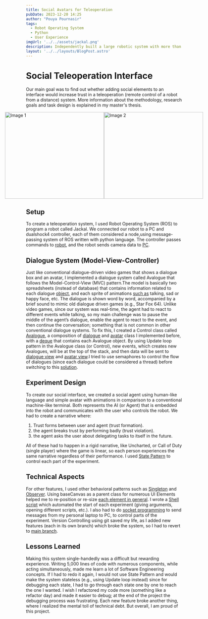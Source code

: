 ```yaml
---
title: Social Avatars for Teleoperation
pubDate: 2023-12-20 14:25
author: "Pouya Pournasir"
tags:
  - Robot Operating System
  - Python
  - User Experience
imgUrl: '../../assets/jackal.png'
description: Independently built a large robotic system with more than 4,000 lines of code. Incorporated the Model-View-Controller (MVC) architecture to modularize dialogue and avatar system.
layout: '../../layouts/BlogPost.astro'
---
```

# Social Teleoperation Interface
Our main goal was
to find out whether adding social elements to an interface would increase trust in a teleoperation (remote control of a robot from a distance) system. More information about the methodology, research goals and task design is explained in my master's thesis.



<div style="display: flex; justify-content: center; align-items: left;">
    <img src="https://github.com/PouyaJigsaw/teleop-interface/assets/33330581/b231f326-f8bd-4cff-8c81-9c21d73edf17" alt="Image 1" width="320" height="280"/>
    <img src="https://github.com/PouyaJigsaw/teleop-interface/assets/33330581/1225a286-ca2d-457b-a927-b36c6d9d6822" alt="Image 2" width="320" height="280"/>
</div>



## Setup
To create a teleoperation system, I used Robot Operating System (ROS) to program a robot called Jackal. 
We connected our robot to a PC and dualshock4 controller, each of them considered a node,using message-passing system of ROS written with python language. 
The controller passes commands to [robot][2], and the robot sends camera data to [PC][3].

[2]: https://github.com/PouyaJigsaw/teleop-interface/blob/master/src/test/src/main/control/teleop_camera.py
[3]: https://github.com/PouyaJigsaw/teleop-interface/blob/master/src/test/src/main/view/camera.py

## Dialogue System (Model-View-Controller)
Just like conventional dialogue-driven video games that shows a dialogue box and an avatar, I
implemented a dialogue system called Avalogue that follows the Model-Control-View (MVC)
pattern.The model is basically two spreadsheets (instead of database) that contains information related to
each dialogue [object][4], and each sprite of animations [such as][5] talking, sad or happy face, etc.
The dialogue is shown word by word, accompanied by a brief sound to mimic old dialogue driven
games (e.g., Star Fox 64). Unlike video games, since our system was real-time, the agent had to
react to different events while talking, so my main challenge was to pause the middle of the agent’s
dialogue, enable the agent to react to the event, and then continue the conversation; something that
is not common in other conventional dialogue systems. 
To fix this, I created a Control class called [Avalogue][6], a composition of [dialogue][7] and [avatar][8]
class I implemented before, with a [deque][9] that contains each Avalogue object. By using Update
loop pattern in the Avalogue class (or Control), new events, which creates new Avalogues, will be
at the top of the stack, and then data will be sent to [dialogue view][10] and [avatar view][11].I tried to
use semaphores to control the flow of dialogues (since each dialogue could be considered a thread)
before switching to this [solution][12].

[4]: https://github.com/PouyaJigsaw/teleop-interface/blob/master/src/test/src/spreadsheets/dialogue_spreadsheet_social.csv
[5]: https://github.com/PouyaJigsaw/teleop-interface/blob/master/src/test/src/spreadsheets/TalkingAvatars.csv
[6]: https://github.com/PouyaJigsaw/teleop-interface/blob/master/src/test/src/main/view/avalogue.py
[7]: https://github.com/PouyaJigsaw/teleop-interface/blob/master/src/test/src/main/view/dialogue_raw.py
[8]: https://github.com/PouyaJigsaw/teleop-interface/blob/master/src/test/src/main/view/avatar_raw.py
[9]: https://github.com/PouyaJigsaw/teleop-interface/blob/master/src/test/src/main/view/avalogue.py#L27
[10]: https://github.com/PouyaJigsaw/teleop-interface/blob/master/src/test/src/main/view/dialogue.py
[11]: https://github.com/PouyaJigsaw/teleop-interface/blob/master/src/test/src/main/view/avatar.py
[12]: https://github.com/PouyaJigsaw/teleop-interface/blob/master/src/test/src/main/view/thread_pool.py

## Experiment Design
To create our social interface, we created a social agent using human-like language and simple
avatar with animations in comparison to a conventional machine-like terminal. Both represents the
AI (or Agent) that is embedded into the robot and communicates with the user who controls the robot.
We had to create a narrative where: 

1. Trust forms between user and agent (trust formation).
2. the agent breaks trust by performing badly (trust violation). 
3. the agent asks the user about delegating tasks to itself in the future.

All of these had to happen in a rigid narrative, like Uncharted, or Call of Duty (single player) where the game is linear, so each person experiences
the same narrative regardless of their performance. I used [State Pattern][13] to control each part of the
experiment.

[13]:
![image](https://github.com/PouyaJigsaw/teleop-interface/assets/33330581/642a8349-ad64-4dfc-b667-8e67cb9a2b82)


## Technical Aspects
For other features, I used other behavioral patterns such as [Singleton][14] and [Observer][15]. Using
baseCanvas as a parent class for numerous UI Elements helped me to re-position or re-size [each
element in general][16]. I wrote a [Shell script][17] which automated the start of each experiment (giving
arguments, opening different scripts, etc.). I also had to do [socket programming][18] to send
messages from my personal laptop to PC, to control parts of the experiment. Version Controlling
using git saved my life, as I added new features (each in its own branch) which broke the system,
so I had to revert to [main branch][19].

[14]: https://github.com/PouyaJigsaw/teleop-interface/blob/master/src/test/src/main/view/global_variables.py
[15]: https://github.com/PouyaJigsaw/teleop-interface/blob/master/src/test/src/main/view/event.py
[16]: https://github.com/PouyaJigsaw/teleop-interface/blob/master/src/test/src/main/view/canvas.py#L165
[17]: https://github.com/PouyaJigsaw/teleop-interface/blob/master/shell.sh
[18]: https://github.com/PouyaJigsaw/teleop-interface/blob/master/src/test/src/main/view/view.py#L464
[19]: https://github.com/PouyaJigsaw/teleop-interface/branches

## Lessons Learned
Making this system single-handedly was a difficult but rewarding experience. Writing
5,000 lines of code with numerous components, while acting simultaneously, made me learn a lot
of Software Engineering concepts. If I had to redo it again, I would not use State Pattern and would
make the system stateless (e.g., using Update loop instead) since for debugging each state, I had
to go through each state one by one to reach the one I wanted. I wish I refactored my code more
(something like a refactor day) and made it easier to debug; at the end of the project the debugging
process was frustrating. Each new feature broke another thing, where I realized the mental toll of
technical debt. But overall, I am proud of this project.
